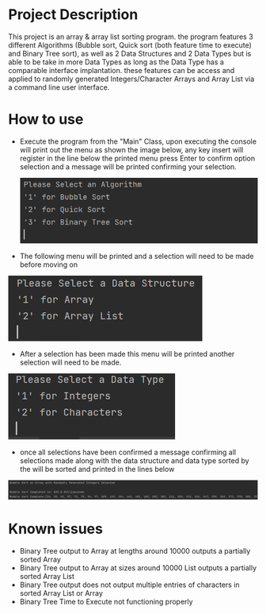 # Project Description

This project is an array & array list sorting program. the program features 3 different Algorithms (Bubble sort, Quick sort (both feature time to execute) and Binary Tree sort), as well as  2 Data Structures and 2 Data Types but is able to be take in more Data Types as long as the Data Type has a comparable interface implantation. these features can be access and applied to randomly generated Integers/Character Arrays and Array List via a command line user interface.

# How to use

* Execute the program from the "Main" Class, upon executing the console will print out the menu as shown the image below, any key insert will register in the line below the printed menu press Enter to confirm option selection and a message will be printed confirming your selection.

  ![image-20211206015917142](README\image-20211206015917142.png)

* The following menu will be printed and a selection will need to be made before moving on

![image-20211206021424602](README\image-20211206021424602.png)

* After a selection has been made this menu will be printed another selection will need to be made.

![image-20211206023008997](README\image-20211206023008997.png)

* once all selections have been confirmed a message confirming all selections made along with the data structure and data type sorted by the  will be sorted and printed in the lines below 

![](README\image-20211206025047262.png)

# Known issues

* Binary Tree output to Array at lengths around 10000 outputs a partially sorted Array
* Binary Tree output to Array at sizes around 10000 List outputs a partially sorted Array List
* Binary Tree output does not output multiple entries of characters in sorted Array List or Array
* Binary Tree Time to Execute not functioning properly 

